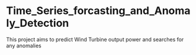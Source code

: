 # Time_Series_forcasting_and_Anomaly_Detection
  This project aims to predict Wind Turbine output power and searches for any anomalies
